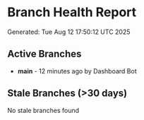# Branch Health Report
Generated: Tue Aug 12 17:50:12 UTC 2025

## Active Branches
- **main** - 12 minutes ago by Dashboard Bot

## Stale Branches (>30 days)
No stale branches found
